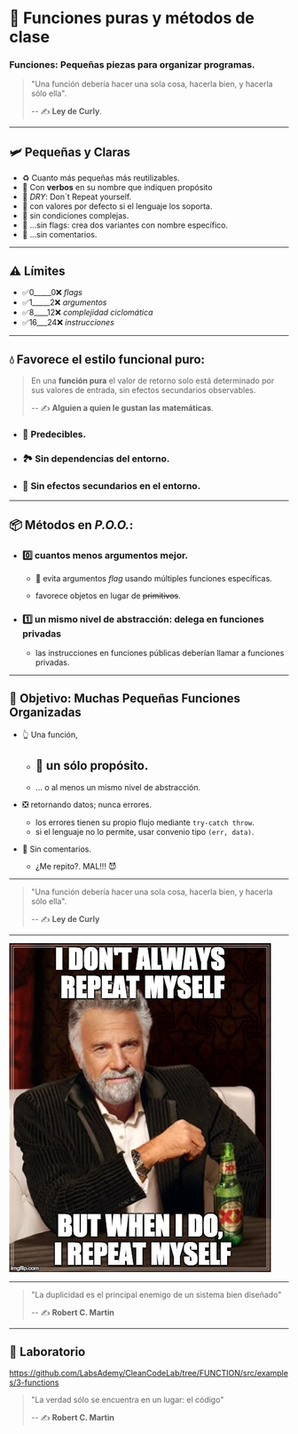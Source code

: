 # 🧩 Funciones puras y métodos de clase

### Funciones: Pequeñas piezas para organizar programas.

> "Una función debería hacer una sola cosa, hacerla bien, y hacerla sólo ella".
>
> -- ✍️ **Ley de Curly**.

---

## 🛩️ Pequeñas y Claras

- ♻️ Cuanto más pequeñas más reutilizables.
- 💪 Con **verbos** en su nombre que indiquen propósito
- 🐫 _DRY_: Don´t Repeat yourself.
- 🥚 con valores por defecto si el lenguaje los soporta.
- 🧐 sin condiciones complejas.
- 🚩 ...sin flags: crea dos variantes con nombre específico.
- 💬 ...sin comentarios.

---

## ⚠️ Límites

- ✅0_____0❌ _flags_
- ✅1_____2❌ _argumentos_
- ✅8____12❌ _complejidad ciclomática_
- ✅16___24❌ _instrucciones_

---

## 💧 Favorece el estilo funcional puro:

> En una **función pura** el valor de retorno solo está determinado por sus valores de entrada, sin efectos secundarios observables.
>
> -- ✍️ **Alguien a quien le gustan las matemáticas**.

- ### 🌙 Predecibles.

- ### 🏞 Sin dependencias del entorno.

- ### 🚯 Sin efectos secundarios en el entorno.

---

## 📦 Métodos en _P.O.O._:

- ### 0️⃣ cuantos menos argumentos mejor.

    - 🎏 evita argumentos _flag_ usando múltiples funciones específicas.

    - favorece objetos en lugar de ~~primitivos~~.

- ### 1️⃣ un mismo nivel de abstracción: delega en funciones privadas

    - las instrucciones en funciones públicas deberían llamar a funciones privadas.

---

## 🎯 Objetivo: Muchas Pequeñas Funciones Organizadas

- 👆 Una función,

    - ## 🦄 un sólo propósito.

    - ... o al menos un mismo nivel de abstracción.

- ❎ retornando datos; nunca errores.

    - los errores tienen su propio flujo mediante `try-catch throw`.
    - si el lenguaje no lo permite, usar convenio tipo `(err, data)`.

- 💬 Sin comentarios.
  - ¿Me repito?. MAL!!! 😈

---

> "Una función debería hacer una sola cosa, hacerla bien, y hacerla sólo ella".
>
> -- ✍️ **Ley de Curly**

---

![Don´t repeat Yourself](./assets/dry.jpg)

---

> "La duplicidad es el principal enemigo de un sistema bien diseñado"
>
> -- ✍️ **Robert C. Martin**

---

## 📝 Laboratorio

https://github.com/LabsAdemy/CleanCodeLab/tree/FUNCTION/src/examples/3-functions

> "La verdad sólo se encuentra en un lugar: el código"
>
> -- ✍️ **Robert C. Martin**